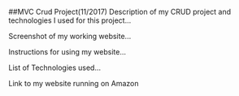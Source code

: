 ##MVC Crud Project(11/2017)
Description of my CRUD project and technologies I used for this project...

Screenshot of my working website...

Instructions for using my website...

List of Technologies used...

Link to my website running on Amazon
